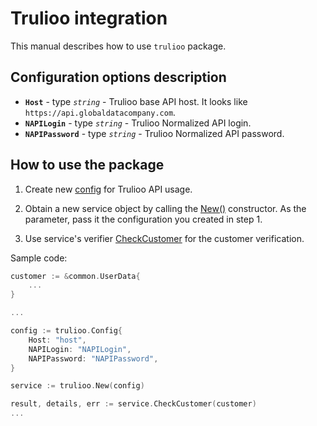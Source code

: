 # Trulioo integration

This manual describes how to use `trulioo` package.

## Configuration options description

* **`Host`** - type             _`string`_ - Trulioo base API host. It looks like `https://api.globaldatacompany.com`.
* **`NAPILogin`** - type         _`string`_ - Trulioo Normalized API login.
* **`NAPIPassword`** - type         _`string`_ - Trulioo Normalized API password.

## How to use the package

1) Create new [config](contract.go#L8) for Trulioo API usage.

2) Obtain a new service object by calling the [New()](service.go#L17) constructor. As the parameter, pass it the configuration you created in step 1.

3) Use service's verifier [CheckCustomer](service.go#L12) for the customer verification.

Sample code:

```go
customer := &common.UserData{
    ...
}

...

config := trulioo.Config{
    Host: "host",
    NAPILogin: "NAPILogin",
    NAPIPassword: "NAPIPassword",
}

service := trulioo.New(config)

result, details, err := service.CheckCustomer(customer)
...
```
